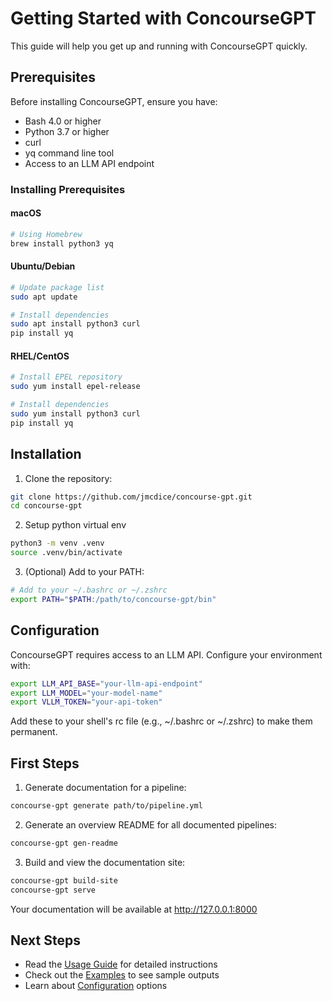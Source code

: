 # Getting Started with ConcourseGPT

This guide will help you get up and running with ConcourseGPT quickly.

## Prerequisites

Before installing ConcourseGPT, ensure you have:

- Bash 4.0 or higher
- Python 3.7 or higher
- curl
- yq command line tool
- Access to an LLM API endpoint

### Installing Prerequisites

#### macOS
```bash
# Using Homebrew
brew install python3 yq
```

#### Ubuntu/Debian
```bash
# Update package list
sudo apt update

# Install dependencies
sudo apt install python3 curl
pip install yq
```

#### RHEL/CentOS
```bash
# Install EPEL repository
sudo yum install epel-release

# Install dependencies
sudo yum install python3 curl
pip install yq
```

## Installation

1. Clone the repository:
```bash
git clone https://github.com/jmcdice/concourse-gpt.git
cd concourse-gpt
```

2. Setup python virtual env
```bash
python3 -m venv .venv
source .venv/bin/activate
```

3. (Optional) Add to your PATH:
```bash
# Add to your ~/.bashrc or ~/.zshrc
export PATH="$PATH:/path/to/concourse-gpt/bin"
```

## Configuration

ConcourseGPT requires access to an LLM API. Configure your environment with:

```bash
export LLM_API_BASE="your-llm-api-endpoint"
export LLM_MODEL="your-model-name"
export VLLM_TOKEN="your-api-token"
```

Add these to your shell's rc file (e.g., ~/.bashrc or ~/.zshrc) to make them permanent.

## First Steps

1. Generate documentation for a pipeline:
```bash
concourse-gpt generate path/to/pipeline.yml
```

2. Generate an overview README for all documented pipelines:
```bash
concourse-gpt gen-readme
```

3. Build and view the documentation site:
```bash
concourse-gpt build-site
concourse-gpt serve
```

Your documentation will be available at http://127.0.0.1:8000

## Next Steps

- Read the [Usage Guide](usage.md) for detailed instructions
- Check out the [Examples](examples.md) to see sample outputs
- Learn about [Configuration](configuration.md) options
